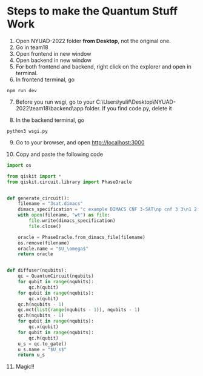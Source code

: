 # Steps to make the Quantum Stuff Work

1. Open NYUAD-2022 folder **from Desktop**, not the original one.
2. Go in team18
3. Open frontend in new window
4. Open backend in new window
5. For both frontend and backend, right click on the explorer and open in terminal.
6. In frontend terminal, go

```
npm run dev
```

7. Before you run wsgi, go to your C:\Users\yulif\Desktop\NYUAD-2022\team18\backend\app folder. If you find code.py, delete it

8. In the backend terminal, go

```
python3 wsgi.py
```

9. Go to your browser, and open [http://localhost:3000](http://localhost:3000)

10. Copy and paste the following code

```python
import os

from qiskit import *
from qiskit.circuit.library import PhaseOracle


def generate_circuit():
    filename = "3sat.dimacs"
    dimacs_specification = "c example DIMACS CNF 3-SAT\np cnf 3 3\n1 2 -3 0\n-1 2 -3 0\n-1 -2 -3 0\n"
    with open(filename, "wt") as file:
        file.write(dimacs_specification)
        file.close()

    oracle = PhaseOracle.from_dimacs_file(filename)
    os.remove(filename)
    oracle.name = "$U_\omega$"
    return oracle


def diffuser(nqubits):
    qc = QuantumCircuit(nqubits)
    for qubit in range(nqubits):
        qc.h(qubit)
    for qubit in range(nqubits):
        qc.x(qubit)
    qc.h(nqubits - 1)
    qc.mct(list(range(nqubits - 1)), nqubits - 1)
    qc.h(nqubits - 1)
    for qubit in range(nqubits):
        qc.x(qubit)
    for qubit in range(nqubits):
        qc.h(qubit)
    u_s = qc.to_gate()
    u_s.name = "$U_s$"
    return u_s
```

11. Magic!!

